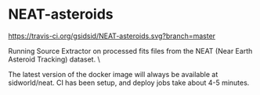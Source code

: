 # NEAT-asteroids 
https://travis-ci.org/gsidsid/NEAT-asteroids.svg?branch=master

Running Source Extractor on processed fits files from the NEAT (Near Earth Asteroid Tracking) dataset. \

The latest version of the docker image will always be available at sidworld/neat. CI has been setup, and deploy jobs take about 4-5 minutes.
